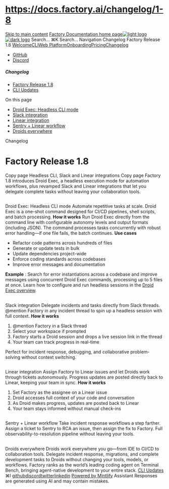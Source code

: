 # https://docs.factory.ai/changelog/1-8

[Skip to main content](https://docs.factory.ai/changelog/1-8#content-area)
[Factory Documentation home page![light logo](https://mintcdn.com/factory/znfImxXlrso1kEgo/logo/light.svg?fit=max&auto=format&n=znfImxXlrso1kEgo&q=85&s=d542d979e6c1a1ab8ddddac1a646a327)![dark logo](https://mintcdn.com/factory/znfImxXlrso1kEgo/logo/dark.svg?fit=max&auto=format&n=znfImxXlrso1kEgo&q=85&s=5c00942d328806f6cdcc3c0b95cda358)](https://docs.factory.ai/)
Search...
⌘K
Search...
Navigation
Changelog
Factory Release 1.8
[Welcome](https://docs.factory.ai/welcome)[CLI](https://docs.factory.ai/cli/getting-started/overview)[Web Platform](https://docs.factory.ai/web/getting-started/overview)[Onboarding](https://docs.factory.ai/onboarding)[Pricing](https://docs.factory.ai/pricing)[Changelog](https://docs.factory.ai/changelog/1-8)
  * [GitHub](https://github.com/factory-ai/factory)
  * [Discord](https://discord.gg/EQ2DQM2F)


##### Changelog
  * [Factory Release 1.8](https://docs.factory.ai/changelog/1-8)
  * [CLI Updates](https://docs.factory.ai/changelog/cli-updates)


On this page
  * [Droid Exec: Headless CLI mode](https://docs.factory.ai/changelog/1-8#droid-exec%3A-headless-cli-mode)
  * [Slack integration](https://docs.factory.ai/changelog/1-8#slack-integration)
  * [Linear integration](https://docs.factory.ai/changelog/1-8#linear-integration)
  * [Sentry + Linear workflow](https://docs.factory.ai/changelog/1-8#sentry-%2B-linear-workflow)
  * [Droids everywhere](https://docs.factory.ai/changelog/1-8#droids-everywhere)


Changelog
# Factory Release 1.8
Copy page
Headless CLI, Slack and Linear integrations
Copy page
Factory 1.8 introduces Droid Exec, a headless execution mode for automation workflows, plus revamped Slack and Linear integrations that let you delegate complete tasks without leaving your collaboration tools.
##
[​](https://docs.factory.ai/changelog/1-8#droid-exec%3A-headless-cli-mode)
Droid Exec: Headless CLI mode
Automate repetitive tasks at scale. Droid Exec is a one-shot command designed for CI/CD pipelines, shell scripts, and batch processing. **How it works** Run Droid Exec directly from the command line with configurable autonomy levels and output formats (including JSON). The command processes tasks concurrently with robust error handling—if one file fails, the batch continues. **Use cases**
  * Refactor code patterns across hundreds of files
  * Generate or update tests in bulk
  * Update dependencies project-wide
  * Enforce coding standards across codebases
  * Improve error messages and documentation

**Example** : Search for error instantiations across a codebase and improve messages using concurrent Droid Exec commands, processing up to 5 files at once.
Learn how to configure and run headless sessions in the [Droid Exec overview](https://docs.factory.ai/cli/droid-exec/overview).
##
[​](https://docs.factory.ai/changelog/1-8#slack-integration)
Slack integration
Delegate incidents and tasks directly from Slack threads. @mention Factory in any incident thread to spin up a headless session with full context. **How it works**
  1. @mention Factory in a Slack thread
  2. Select your workspace if prompted
  3. Factory starts a Droid session and drops a live session link in the thread
  4. Your team can track progress in real-time

Perfect for incident response, debugging, and collaborative problem-solving without context switching.
##
[​](https://docs.factory.ai/changelog/1-8#linear-integration)
Linear integration
Assign Factory to Linear issues and let Droids work through tickets autonomously. Progress updates are posted directly back to Linear, keeping your team in sync. **How it works**
  1. Set Factory as the assignee on a Linear issue
  2. Droid accesses full context of your code and conversation
  3. As Droid makes progress, updates are posted back to Linear
  4. Your team stays informed without manual check-ins


##
[​](https://docs.factory.ai/changelog/1-8#sentry-%2B-linear-workflow)
Sentry + Linear workflow
Take incident response workflows a step farther. Assign a ticket to Sentry to RCA an issue, then assign the fix to Factory. Full observability-to-resolution pipeline without leaving your tools.
##
[​](https://docs.factory.ai/changelog/1-8#droids-everywhere)
Droids everywhere
Droids work everywhere you go—from IDE to CI/CD to collaboration tools. Delegate incident response, migrations, and complete development tasks to Droids without changing your tools, models, or workflows. Factory ranks as the world’s leading coding agent on Terminal Bench, bringing agent-native development to your entire stack.
[CLI Updates](https://docs.factory.ai/changelog/cli-updates)
⌘I
[github](https://github.com/factory-ai/factory)[discord](https://discord.gg/EQ2DQM2F)[twitter](https://twitter.com/factoryAI)[linkedin](https://www.linkedin.com/company/factory-hq/)
[Powered by Mintlify](https://mintlify.com?utm_campaign=poweredBy&utm_medium=referral&utm_source=factory)
Assistant
Responses are generated using AI and may contain mistakes.
